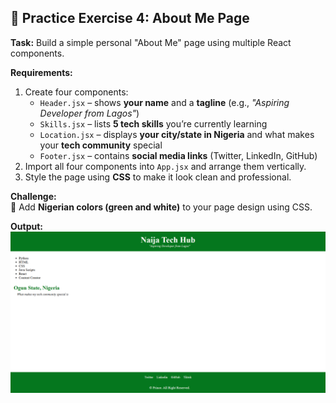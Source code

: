 ## 🎯 Practice Exercise 4: About Me Page

**Task:** Build a simple personal "About Me" page using multiple React components.

**Requirements:**
1. Create four components:  
   * `Header.jsx` – shows **your name** and a **tagline** (e.g., *"Aspiring Developer from Lagos"*)  
   * `Skills.jsx` – lists **5 tech skills** you’re currently learning  
   * `Location.jsx` – displays **your city/state in Nigeria** and what makes your **tech community** special  
   * `Footer.jsx` – contains **social media links** (Twitter, LinkedIn, GitHub)  
2. Import all four components into `App.jsx` and arrange them vertically.  
3. Style the page using **CSS** to make it look clean and professional.  

**Challenge:**  
🎨 Add **Nigerian colors (green and white)** to your page design using CSS.

**Output:**
![alt text](<Screenshot 2025-10-16 212706.png>)